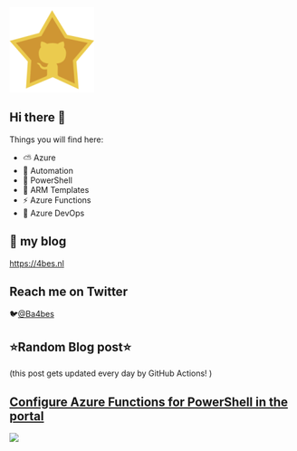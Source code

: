 ![Github Star](Assets/github-stars-logo_Color.png)

## Hi there 👋

Things you will find here:
- ⛅ Azure
- 🚗 Automation
- 🐚 PowerShell
- 💪 ARM Templates
- ⚡ Azure Functions
- 🚀 Azure DevOps


## 📝 my blog
<https://4bes.nl>

## Reach me on Twitter
🐦[@Ba4bes](https://twitter.com/Ba4bes)

<!---
- 🔭 I’m currently working on ...
- 🌱 I’m currently learning ...
- 👯 I’m looking to collaborate on ...
- 🤔 I’m looking for help with ...
- 💬 Ask me about ...
- 📫 How to reach me: ...
- 😄 Pronouns: ...
- ⚡ Fun fact: I have a standard poodle 🐩

-->

## ⭐Random Blog post⭐

(this post gets updated every day by GitHub Actions! )

<!-- Link -->
## [Configure Azure Functions for PowerShell in the portal](https://4bes.nl/2019/06/12/configure-azure-functions-for-powershell-in-the-portal/)

<a href="https://4bes.nl/2019/06/12/configure-azure-functions-for-powershell-in-the-portal/"><img src="https://4bes.nl/wp-content/uploads/2019/06/FunctionApp4.png" height="250px"></a>

